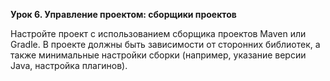 **Урок 6. Управление проектом: сборщики проектов**

Настройте проект с использованием сборщика проектов Maven или Gradle.
В проекте должны быть зависимости от сторонних библиотек, 
а также минимальные настройки сборки (например, указание версии Java, настройка плагинов).
